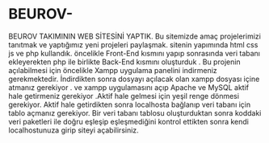 # BEUROV-
BEUROV TAKIMININ WEB SİTESİNİ YAPTIK.
Bu sitemizde amaç projelerimizi tanıtmak ve yaptığımız yeni projeleri paylaşmak.
sitenin yapımında html css js ve php kullandık.
öncelikle Front-End kısmını yapıp sonrasında veri tabanı ekleyerekten php ile birlikte Back-End kısmını oluşturduk .
Bu projenin açılabilmesi için öncelikle Xampp uygulama panelini indirmeniz gerekmektedir. İndirdikten sonra dosyayı açılacak olan xampp dosyası içine atmanız gerekiyor . ve xampp uygulamasını açıp Apache ve MySQL aktif hale getirmeniz gerekiyor .Aktif hale gelmesi için yeşil renge dönmesi gerekiyor.
Aktif hale getirdikten sonra localhosta bağlanıp veri tabanı için tablo açmanız gerekiyor. Bir veri tabanı tablosu oluşturduktan sonra koddaki veri paketleri ile doğru eşleşip eşleşmediğini kontrol ettikten sonra kendi localhostunuza girip siteyi açabilirsiniz.
